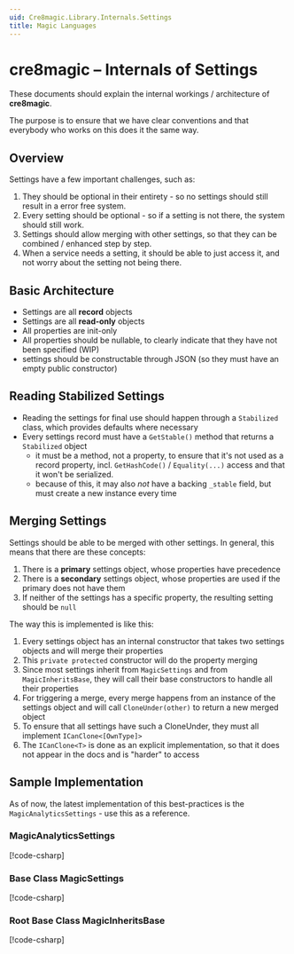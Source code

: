 ```yaml
---
uid: Cre8magic.Library.Internals.Settings
title: Magic Languages
---
```


# cre8magic – Internals of Settings

These documents should explain the internal workings / architecture of **cre8magic**.

The purpose is to ensure that we have clear conventions and that everybody who works on this does it the same way.

## Overview

Settings have a few important challenges, such as:

1. They should be optional in their entirety - so no settings should still result in a error free system.
1. Every setting should be optional - so if a setting is not there, the system should still work.
1. Settings should allow merging with other settings, so that they can be combined / enhanced step by step.
1. When a service needs a setting, it should be able to just access it, and not worry about the setting not being there.

## Basic Architecture

* Settings are all **record** objects
* Settings are all **read-only** objects
* All properties are init-only
* All properties should be nullable, to clearly indicate that they have not been specified (WIP)
* settings should be constructable through JSON (so they must have an empty public constructor)

## Reading Stabilized Settings

* Reading the settings for final use should happen through a `Stabilized` class, which provides defaults where necessary
* Every settings record must have a `GetStable()` method that returns a `Stabilized` object
  * it must be a method, not a property, to ensure that it's not used as a record property, incl. `GetHashCode()` / `Equality(...)` access and that it won't be serialized.
  * because of this, it may also _not_ have a backing `_stable` field, but must create a new instance every time

## Merging Settings

Settings should be able to be merged with other settings.
In general, this means that there are these concepts:

1. There is a **primary** settings object, whose properties have precedence
1. There is a **secondary** settings object, whose properties are used if the primary does not have them
1. If neither of the settings has a specific property, the resulting setting should be `null`

The way this is implemented is like this:

1. Every settings object has an internal constructor that takes two settings objects and will merge their properties
1. This `private protected` constructor will do the property merging
1. Since most settings inherit from `MagicSettings` and from `MagicInheritsBase`, they will call their base constructors to handle all their properties
1. For triggering a merge, every merge happens from an instance of the settings object and will call `CloneUnder(other)` to return a new merged object
1. To ensure that all settings have such a CloneUnder, they must all implement `ICanClone<[OwnType]>`
1. The `ICanClone<T>` is done as an explicit implementation, so that it does not appear in the docs and is "harder" to access

## Sample Implementation

As of now, the latest implementation of this best-practices is the `MagicAnalyticsSettings` - use this as a reference.

### MagicAnalyticsSettings

[!code-csharp[](../../../../ToSic.Cre8Magic.Client/Analytics/MagicAnalyticsSettings.cs)]

### Base Class MagicSettings

[!code-csharp[](../../../../ToSic.Cre8Magic.Client/Settings/MagicSettings.cs)]

### Root Base Class MagicInheritsBase

[!code-csharp[](../../../../ToSic.Cre8Magic.Client/Settings/MagicInheritsBase.cs)]

